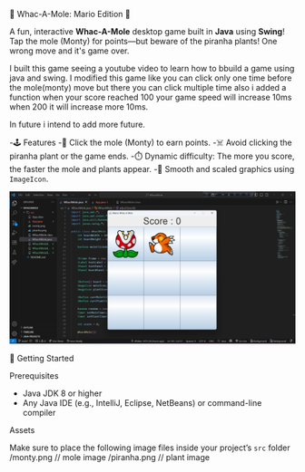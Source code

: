 🎯 Whac-A-Mole: Mario Edition 🎯

A fun, interactive **Whac-A-Mole** desktop game built in **Java** using **Swing**!
Tap the mole (Monty) for points—but beware of the piranha plants! One wrong move and it's game over.

I built this game seeing a youtube video to learn how to bbuild a game using java and swing. I modified this game like you can click only one time before the mole(monty) move but there you can click multiple time also i added a function when your score reached 100 your game speed will increase 10ms  when 200 it will increase more 10ms. 

In future i intend to add more future.

-🕹️ Features
-🎯 Click the mole (Monty) to earn points.
-☠️ Avoid clicking the piranha plant or the game ends.
-⏱️ Dynamic difficulty: The more you score, the faster the mole and plants appear.
-🎨 Smooth and scaled graphics using `ImageIcon`.

![Gameplay Screenshot](src/Screenshot-WhacAMole.png)

🚀 Getting Started

Prerequisites

- Java JDK 8 or higher
- Any Java IDE (e.g., IntelliJ, Eclipse, NetBeans) or command-line compiler

Assets

Make sure to place the following image files inside your project’s `src` folder 
/monty.png // mole image
/piranha.png // plant image
